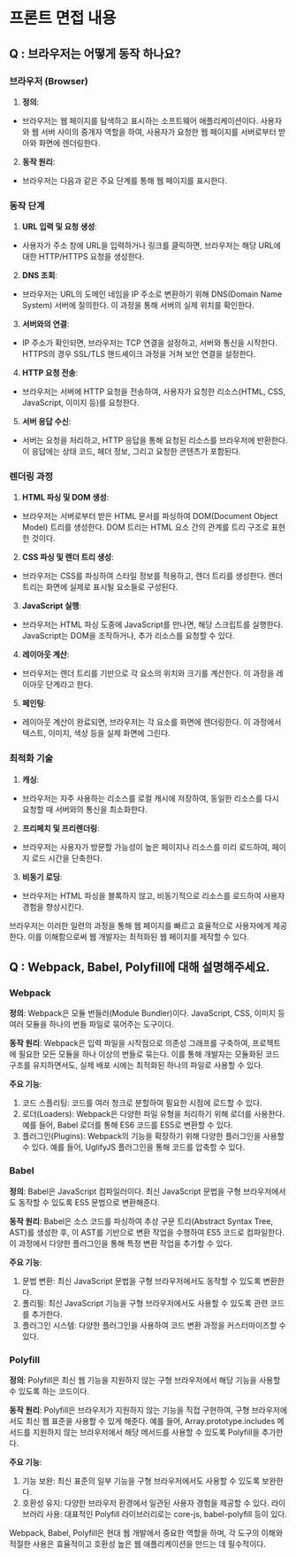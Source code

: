 # 프론트 면접 내용

## Q : 브라우저는 어떻게 동작 하나요?

### 브라우저 (Browser)

1. **정의**:
- 브라우저는 웹 페이지를 탐색하고 표시하는 소프트웨어 애플리케이션이다. 사용자와 웹 서버 사이의 중개자 역할을 하여, 사용자가 요청한 웹 페이지를 서버로부터 받아와 화면에 렌더링한다.
2. **동작 원리**:
- 브라우저는 다음과 같은 주요 단계를 통해 웹 페이지를 표시한다.

### 동작 단계

1. **URL 입력 및 요청 생성**:
- 사용자가 주소 창에 URL을 입력하거나 링크를 클릭하면, 브라우저는 해당 URL에 대한 HTTP/HTTPS 요청을 생성한다.
2. **DNS 조회**:
- 브라우저는 URL의 도메인 네임을 IP 주소로 변환하기 위해 DNS(Domain Name System) 서버에 질의한다. 이 과정을 통해 서버의 실제 위치를 확인한다.
3. **서버와의 연결**:
- IP 주소가 확인되면, 브라우저는 TCP 연결을 설정하고, 서버와 통신을 시작한다. HTTPS의 경우 SSL/TLS 핸드셰이크 과정을 거쳐 보안 연결을 설정한다.
4. **HTTP 요청 전송**:
- 브라우저는 서버에 HTTP 요청을 전송하여, 사용자가 요청한 리소스(HTML, CSS, JavaScript, 이미지 등)를 요청한다.
5. **서버 응답 수신**:
- 서버는 요청을 처리하고, HTTP 응답을 통해 요청된 리소스를 브라우저에 반환한다. 이 응답에는 상태 코드, 헤더 정보, 그리고 요청한 콘텐츠가 포함된다.

### 렌더링 과정

1. **HTML 파싱 및 DOM 생성**:
- 브라우저는 서버로부터 받은 HTML 문서를 파싱하여 DOM(Document Object Model) 트리를 생성한다. DOM 트리는 HTML 요소 간의 관계를 트리 구조로 표현한 것이다.
2. **CSS 파싱 및 렌더 트리 생성**:
- 브라우저는 CSS를 파싱하여 스타일 정보를 적용하고, 렌더 트리를 생성한다. 렌더 트리는 화면에 실제로 표시될 요소들로 구성된다.
3. **JavaScript 실행**:
- 브라우저는 HTML 파싱 도중에 JavaScript를 만나면, 해당 스크립트를 실행한다. JavaScript는 DOM을 조작하거나, 추가 리소스를 요청할 수 있다.
4. **레이아웃 계산**:
- 브라우저는 렌더 트리를 기반으로 각 요소의 위치와 크기를 계산한다. 이 과정을 레이아웃 단계라고 한다.
5. **페인팅**:
- 레이아웃 계산이 완료되면, 브라우저는 각 요소를 화면에 렌더링한다. 이 과정에서 텍스트, 이미지, 색상 등을 실제 화면에 그린다.

### 최적화 기술

1. **캐싱**:
- 브라우저는 자주 사용하는 리소스를 로컬 캐시에 저장하여, 동일한 리소스를 다시 요청할 때 서버와의 통신을 최소화한다.
2. **프리페치 및 프리렌더링**:
- 브라우저는 사용자가 방문할 가능성이 높은 페이지나 리소스를 미리 로드하여, 페이지 로드 시간을 단축한다.
3. **비동기 로딩**:
- 브라우저는 HTML 파싱을 블록하지 않고, 비동기적으로 리소스를 로드하여 사용자 경험을 향상시킨다.

브라우저는 이러한 일련의 과정을 통해 웹 페이지를 빠르고 효율적으로 사용자에게 제공한다. 이를 이해함으로써 웹 개발자는 최적화된 웹 페이지를 제작할 수 있다.


## Q : Webpack, Babel, Polyfill에 대해 설명해주세요.

### Webpack

**정의**:
Webpack은 모듈 번들러(Module Bundler)이다. JavaScript, CSS, 이미지 등 여러 모듈을 하나의 번들 파일로 묶어주는 도구이다.

**동작 원리**:
Webpack은 입력 파일을 시작점으로 의존성 그래프를 구축하여, 프로젝트에 필요한 모든 모듈을 하나 이상의 번들로 묶는다. 이를 통해 개발자는 모듈화된 코드 구조를 유지하면서도, 실제 배포 시에는 최적화된 하나의 파일로 사용할 수 있다.

**주요 기능**:
1. 코드 스플리팅: 코드를 여러 청크로 분할하여 필요한 시점에 로드할 수 있다.
2. 로더(Loaders): Webpack은 다양한 파일 유형을 처리하기 위해 로더를 사용한다. 예를 들어, Babel 로더를 통해 ES6 코드를 ES5로 변환할 수 있다.
3. 플러그인(Plugins): Webpack의 기능을 확장하기 위해 다양한 플러그인을 사용할 수 있다. 예를 들어, UglifyJS 플러그인을 통해 코드를 압축할 수 있다.

### Babel
**정의**:
Babel은 JavaScript 컴파일러이다. 최신 JavaScript 문법을 구형 브라우저에서도 동작할 수 있도록 ES5 문법으로 변환해준다.

**동작 원리**:
Babel은 소스 코드를 파싱하여 추상 구문 트리(Abstract Syntax Tree, AST)를 생성한 후, 이 AST를 기반으로 변환 작업을 수행하여 ES5 코드로 컴파일한다. 이 과정에서 다양한 플러그인을 통해 특정 변환 작업을 추가할 수 있다.

**주요 기능**:
1. 문법 변환: 최신 JavaScript 문법을 구형 브라우저에서도 동작할 수 있도록 변환한다.
2. 폴리필: 최신 JavaScript 기능을 구형 브라우저에서도 사용할 수 있도록 관련 코드를 추가한다.
3. 플러그인 시스템: 다양한 플러그인을 사용하여 코드 변환 과정을 커스터마이즈할 수 있다.

### Polyfill
**정의**:
Polyfill은 최신 웹 기능을 지원하지 않는 구형 브라우저에서 해당 기능을 사용할 수 있도록 하는 코드이다.

**동작 원리**:
Polyfill은 브라우저가 지원하지 않는 기능을 직접 구현하여, 구형 브라우저에서도 최신 웹 표준을 사용할 수 있게 해준다. 예를 들어, Array.prototype.includes 메서드를 지원하지 않는 브라우저에서 해당 메서드를 사용할 수 있도록 Polyfill을 추가한다.

**주요 기능**:
1. 기능 보완: 최신 표준의 일부 기능을 구형 브라우저에서도 사용할 수 있도록 보완한다.
2. 호환성 유지: 다양한 브라우저 환경에서 일관된 사용자 경험을 제공할 수 있다.
라이브러리 사용: 대표적인 Polyfill 라이브러리로는 core-js, babel-polyfill 등이 있다.

Webpack, Babel, Polyfill은 현대 웹 개발에서 중요한 역할을 하며, 각 도구의 이해와 적절한 사용은 효율적이고 호환성 높은 웹 애플리케이션을 만드는 데 필수적이다.